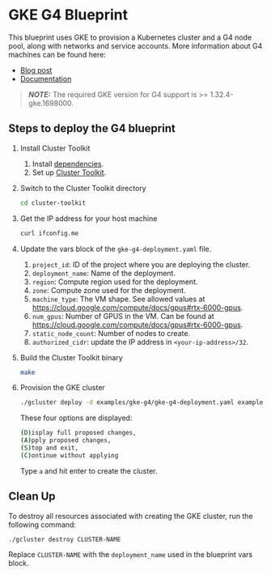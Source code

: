 # GKE G4 Blueprint

This blueprint uses GKE to provision a Kubernetes cluster and a G4 node pool, along with networks and service accounts. More information about G4 machines can be found here:
- [Blog post](https://cloud.google.com/blog/products/compute/introducing-g4-vm-with-nvidia-rtx-pro-6000)
- [Documentation](https://cloud.google.com/compute/docs/gpus#rtx-6000-gpus)

> **_NOTE:_** The required GKE version for G4 support is >= 1.32.4-gke.1698000.

## Steps to deploy the G4 blueprint

1. Install Cluster Toolkit
    1. Install [dependencies](https://cloud.google.com/cluster-toolkit/docs/setup/install-dependencies).
    1. Set up [Cluster Toolkit](https://cloud.google.com/cluster-toolkit/docs/setup/configure-environment).
1. Switch to the Cluster Toolkit directory

   ```sh
   cd cluster-toolkit
   ```

1. Get the IP address for your host machine

   ```sh
   curl ifconfig.me
   ```

1. Update the vars block of the `gke-g4-deployment.yaml` file.
    1. `project_id`: ID of the project where you are deploying the cluster.
    1. `deployment_name`: Name of the deployment.
    1. `region`: Compute region used for the deployment.
    1. `zone`: Compute zone used for the deployment.
    1. `machine_type`: The VM shape. See allowed values at https://cloud.google.com/compute/docs/gpus#rtx-6000-gpus.
    1. `num_gpus`: Number of GPUS in the VM. Can be found at https://cloud.google.com/compute/docs/gpus#rtx-6000-gpus.
    1. `static_node_count`: Number of nodes to create.
    1. `authorized_cidr`: update the IP address in `<your-ip-address>/32`.
1. Build the Cluster Toolkit binary

   ```sh
   make
   ```

1. Provision the GKE cluster

   ```sh
   ./gcluster deploy -d examples/gke-g4/gke-g4-deployment.yaml examples/gke-g4/gke-g4.yaml
   ```

   These four options are displayed:

   ```sh
   (D)isplay full proposed changes,
   (A)pply proposed changes,
   (S)top and exit,
   (C)ontinue without applying
   ```

   Type `a` and hit enter to create the cluster.

## Clean Up
To destroy all resources associated with creating the GKE cluster, run the following command:

```sh
./gcluster destroy CLUSTER-NAME
```

Replace `CLUSTER-NAME` with the `deployment_name` used in the blueprint vars block.
